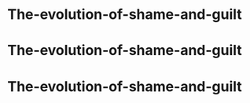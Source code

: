 # The-evolution-of-shame-and-guilt
# The-evolution-of-shame-and-guilt
# The-evolution-of-shame-and-guilt
